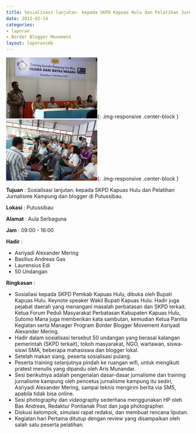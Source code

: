 ```yaml
---
title: Sosialisasi lanjutan- kepada SKPD Kapuas Hulu dan Pelatihan Jurnalisme Kampung dan blogger di Putussibau.
date: 2012-02-14
categories:
- laporan
- Border Blogger Movement
layout: laporancmb
---
```


![250px-FEBRUARI_14_2012_SOSIALISASI_LANJUTAN_BBM_DI_KAPUAS_HU.jpg](/_uploads/250px-FEBRUARI_14_2012_SOSIALISASI_LANJUTAN_BBM_DI_KAPUAS_HU.jpg){: .img-responsive .center-block }
![250px-FEBRUARI_14_2012_PELATIHAN_BBM_DI_KAPUAS_HULU.jpg](/_uploads/250px-FEBRUARI_14_2012_PELATIHAN_BBM_DI_KAPUAS_HULU.jpg){: .img-responsive .center-block }

**Tujuan** :  Sosialisasi lanjutan: kepada SKPD Kapuas Hulu dan Pelatihan Jurnalisme Kampung dan blogger di Putussibau. 

**Lokasi** :  Putussibau  

**Alamat** :  Aula Serbaguna 

**Jam** :  09:00 - 16:00 

**Hadir** :
* Asriyadi Alexander Mering
* Basilius Andreas Gas
* Laurensius Edi
* 50 Undangan

**Ringkasan** :
* Sosialiasi kepada SKPD Pemkab Kapuas Hulu, dibuka oleh Bupati Kapuas Hulu. Keynote speaker Wakil Bupati Kapuas Hulu. Hadir juga pejabat daerah yang menangani masalah perbatasan dan SKPD terkait. Ketua Forum Peduli Masyarakat Perbatasan Kabupaten Kapuas Hulu, Sutomo Mana juga memberikan kata sambutan, kemudian Ketua Panitia Kegiatan serta Manager Program Border Blogger Movement Asriyadi Alexander Mering.
* Hadir dalam sosialisasi tersebut 50 undangan yang berasal kalangan pemerintah (SKPD terkait), tokoh masyarakat, NGO, wartawan, siswa-siswi SMA, beberapa mahasiswa dan blogger lokal.
* Setelah makan siang, peserta sosialisasi pulang.
* Peserta training selanjutnya pindah ke ruangan wifi, untuk mengikuti pratest menulis yang dipandu oleh Aris Munandar. 
* Sesi berikutnya adalah pengenalan dasar-dasar jurnalisme dan training jurnalisme kampung oleh pencetus jurnalisme kampung itu sediri, Asriyadi Alexander Mering, sampai teknis mengirim berita via SMS, apabila tidak bisa online.
* Sesi photography dan videography sederhana menggunakan HP oleh Bas Andreas, Redaktur Pontianak Post dan juga photographer.
* Diskusi kelompok, simulasi rapat redaksi, dan membuat rencana liputan. 
* Kegiatan hari Pertama ditutup dengan review yang disampaikan oleh salah satu peserta pelatihan.


